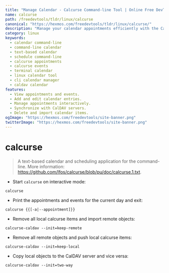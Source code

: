 ```yaml
---
title: "Manage Calendar - Calcurse Command-line Tool | Online Free DevTools by Hexmos"
name: calcurse
path: /freedevtools/tldr/linux/calcurse
canonical: "https://hexmos.com/freedevtools/tldr/linux/calcurse/"
description: "Manage your calendar appointments efficiently with the Calcurse command-line tool.  View, add, and edit events with ease. Free online tool, no registration required."
category: linux
keywords:
  - calendar command-line
  - command-line calendar
  - text-based calendar
  - schedule command-line
  - calcurse appointments
  - calcurse events
  - terminal calendar
  - linux calendar tool
  - cli calendar manager
  - caldav calendar
features:
  - View appointments and events.
  - Add and edit calendar entries.
  - Manage appointments interactively.
  - Synchronize with CalDAV servers.
  - Delete and import calendar items.
ogImage: "https://hexmos.com/freedevtools/site-banner.png"
twitterImage: "https://hexmos.com/freedevtools/site-banner.png"
---
```


# calcurse

> A text-based calendar and scheduling application for the command-line.
> More information: <https://github.com/lfos/calcurse/blob/pu/doc/calcurse.1.txt>.

- Start `calcurse` on interactive mode:

`calcurse`

- Print the appointments and events for the current day and exit:

`calcurse {{[-a|--appointment]}}`

- Remove all local calcurse items and import remote objects:

`calcurse-caldav --init=keep-remote`

- Remove all remote objects and push local calcurse items:

`calcurse-caldav --init=keep-local`

- Copy local objects to the CalDAV server and vice versa:

`calcurse-caldav --init=two-way`

